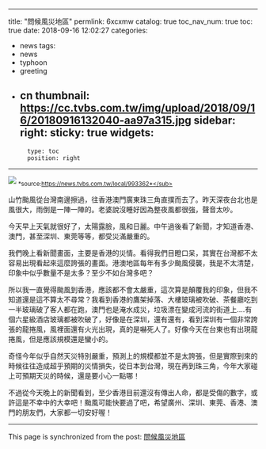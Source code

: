
---
title: "問候風災地區"
permlink: 6xcxmw
catalog: true
toc_nav_num: true
toc: true
date: 2018-09-16 12:02:27
categories:
- news
tags:
- news
- typhoon
- greeting
- cn
thumbnail: https://cc.tvbs.com.tw/img/upload/2018/09/16/20180916132040-aa97a315.jpg
sidebar:
    right:
        sticky: true
widgets:
    -
        type: toc
        position: right
---


![](https://cc.tvbs.com.tw/img/upload/2018/09/16/20180916132040-aa97a315.jpg)
<sub>*source:https://news.tvbs.com.tw/local/993362*</sub>

山竹颱風從台灣南邊擦過，往香港澳門廣東珠三角直撲而去了。昨天深夜台北也是風很大，雨倒是一陣一陣的。老婆說沒睡好因為整夜風都很強，聲音太吵。

今天早上天氣就很好了，太陽露臉，風和日麗。中午過後看了新聞，才知道香港、澳門，甚至深圳、東莞等等，都受災滿嚴重的。

我們晚上看新聞畫面，主要是香港的災情。看得我們目瞪口呆，其實在台灣都不太容易出現看起來這麼誇張的畫面。港澳地區每年有多少颱風侵襲，我是不太清楚，印象中似乎數量不是太多？至少不如台灣多吧？

所以我一直覺得颱風到香港，應該都不會太嚴重，這次算是顛覆我的印象，但我不知道還是這不算太不尋常？我看到香港的鷹架掉落、大樓玻璃被吹破、茶餐廳吃到一半玻璃破了客人都在跑，澳門也是淹水成災，垃圾漂在變成河流的街道上....有個六星級酒店玻璃都被吹破了，好像是在深圳，還有還有，看到深圳有一個非常誇張的龍捲風，風裡面還有火光出現，真的是嚇死人了。好像今天在台東也有出現龍捲風，但是應該規模還是蠻小的。

奇怪今年似乎自然天災特別嚴重，預測上的規模都並不是太誇張，但是實際到來的時候往往造成超乎預期的災情損失，從日本到台灣，現在再到珠三角，今年大家碰上可預期天災的時候，還是要小心一點哪！

不過從今天晚上的新聞看到，至少香港目前還沒有傳出人命，都是受傷的數字，或許這是不幸中的大幸吧！颱風可能快要過了吧，希望廣州、深圳、東莞、香港、澳門的朋友們，大家都一切安好喔！

- - -

This page is synchronized from the post: [問候風災地區](https://steemit.com/@deanliu/6xcxmw)
